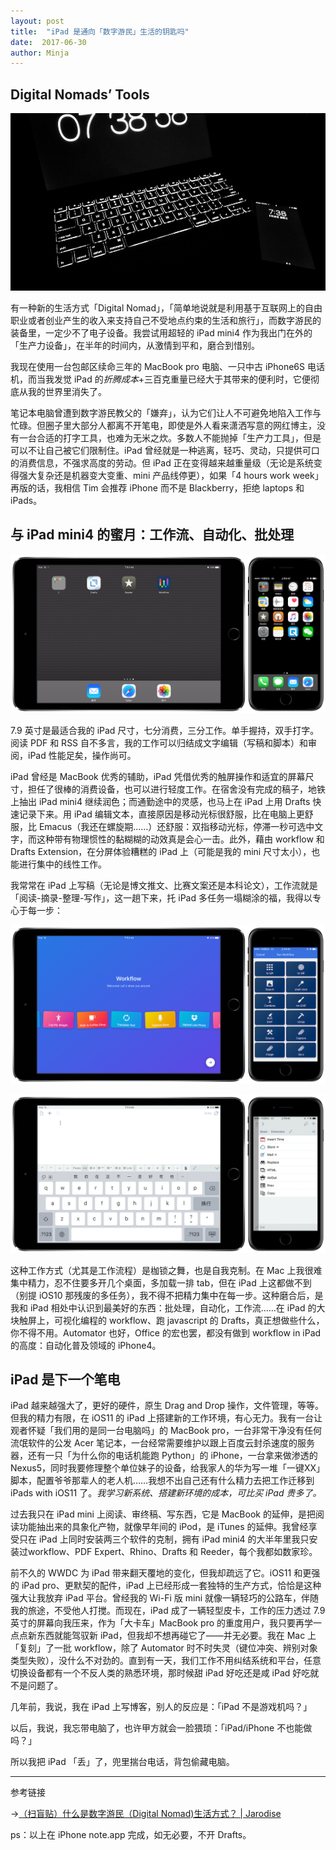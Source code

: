 ```yaml
---
layout: post
title:  "iPad 是通向「数字游民」生活的钥匙吗"
date:  2017-06-30
author: Minja
---
```


## Digital Nomads’ Tools

![title](5953a3dbdc7c1.jpg)

有一种新的生活方式「Digital Nomad」，「简单地说就是利用基于互联网上的自由职业或者创业产生的收入来支持自己不受地点约束的生活和旅行」，而数字游民的装备里，一定少不了电子设备。我尝试用超轻的 iPad mini4 作为我出门在外的「生产力设备」，在半年的时间内，从激情到平和，磨合到惜别。

我现在使用一台包邮区续命三年的 MacBook pro 电脑、一只中古 iPhone6S 电话机，而当我发觉 iPad 的*折腾成本*+三百克重量已经大于其带来的便利时，它便彻底从我的世界里消失了。

笔记本电脑曾遭到数字游民教父的「嫌弃」，认为它们让人不可避免地陷入工作与忙碌。但圈子里大部分人都离不开笔电，即使是外人看来潇洒写意的网红博主，没有一台合适的打字工具，也难为无米之炊。多数人不能抛掉「生产力工具」，但是可以不让自己被它们限制住。iPad 曾经就是一种逃离，轻巧、灵动，只提供可口的消费信息，不强求高度的劳动。但 iPad 正在变得越来越重量级（无论是系统变得强大复杂还是机器变大变重、mini 产品线停更），如果「4 hours work week」再版的话，我相信 Tim 会推荐 iPhone 而不是 Blackberry，拒绝 laptops 和 iPads。

## 与 iPad mini4 的蜜月：工作流、自动化、批处理

![title](5953a3fa1743f.png)

7.9 英寸是最适合我的 iPad 尺寸，七分消费，三分工作。单手握持，双手打字。阅读 PDF 和 RSS 自不多言，我的工作可以归结成文字编辑（写稿和脚本）和审阅，iPad 性能足矣，操作尚可。

iPad 曾经是 MacBook 优秀的辅助，iPad 凭借优秀的触屏操作和适宜的屏幕尺寸，担任了很棒的消费设备，也可以进行轻度工作。在宿舍没有完成的稿子，地铁上抽出 iPad mini4 继续润色；而通勤途中的灵感，也马上在 iPad 上用 Drafts 快速记录下来。用 iPad 编辑文本，直接原因是移动光标很舒服，比在电脑上更舒服，比 Emacus（我还在螺旋期……）还舒服：双指移动光标，停滞一秒可选中文字，而这种带有物理惯性的黏糊糊的动效真是会心一击。此外，藉由 workflow 和 Drafts Extension，在分屏体验糟糕的 iPad 上（可能是我的 mini 尺寸太小），也能进行集中的线性工作。

我常常在 iPad 上写稿（无论是博文推文、比赛文案还是本科论文），工作流就是「阅读-摘录-整理-写作」，这一趟下来，托 iPad 多任务一塌糊涂的福，我得以专心于每一步：

![title](5953a3f0eab72.png)

![title](5953a3e82b61e.png)

这种工作方式（尤其是工作流程）是枷锁之舞，也是自我克制。在 Mac 上我很难集中精力，忍不住要多开几个桌面，多加载一排 tab，但在 iPad 上这都做不到（别提 iOS10 那残废的多任务），我不得不把精力集中在每一步。这种磨合后，是我和 iPad 相处中认识到最美好的东西：批处理，自动化，工作流……在 iPad 的大块触屏上，可视化编程的 workflow、跑 javascript 的 Drafts，真正想做些什么，你不得不用。Automator 也好，Office 的宏也罢，都没有做到 workflow in iPad 的高度：自动化普及领域的 iPhone4。

## iPad 是下一个笔电

iPad 越来越强大了，更好的硬件，原生 Drag and Drop 操作，文件管理，等等。但我的精力有限，在 iOS11 的 iPad 上搭建新的工作环境，有心无力。我有一台让观者怀疑「我们用的是同一台电脑吗」的 MacBook pro，一台非常干净没有任何流氓软件的公发 Acer 笔记本，一台经常需要维护以跟上百度云封杀速度的服务器，还有一只「为什么你的电话机能跑 Python」的 iPhone，一台拿来做渗透的 Nexus5，同时我要修理整个单位妹子的设备，给我家人的华为写一堆「一键XX」脚本，配置爷爷那辈人的老人机……我想不出自己还有什么精力去把工作迁移到 iPads with iOS11 了。*我学习新系统、搭建新环境的成本，可比买 iPad 贵多了。*

过去我只在 iPad mini 上阅读、审终稿、写东西，它是 MacBook 的延伸，是把阅读功能抽出来的具象化产物，就像早年间的 iPod，是 iTunes 的延伸。我曾经享受只在 iPad 上同时安装两三个软件的克制，拥有 iPad mini4 的大半年里我只安装过workflow、PDF Expert、Rhino、Drafts 和 Reeder，每个我都如数家珍。

前不久的 WWDC 为 iPad 带来翻天覆地的变化，但我却疏远了它。iOS11 和更强的 iPad pro、更默契的配件，iPad 上已经形成一套独特的生产方式，恰恰是这种强大让我放弃 iPad 平台。曾经我的 Wi-Fi 版 mini 就像一辆轻巧的公路车，伴随我的旅途，不受他人打搅。而现在，iPad 成了一辆轻型皮卡，工作的压力透过 7.9 英寸的屏幕向我压来，作为「大卡车」MacBook pro 的重度用户，我只要再学一点点新东西就能驾驭新 iPad，但我却不想再碰它了——并无必要。我在 Mac 上「复刻」了一批 workflow，除了 Automator 时不时失灵（键位冲突、辨别对象类型失败），没什么不对劲的。直到有一天，我们工作不用纠结系统和平台，任意切换设备都有一个不反人类的熟悉环境，那时候甜 iPad 好吃还是咸 iPad 好吃就不是问题了。

几年前，我说，我在 iPad 上写博客，别人的反应是：「iPad 不是游戏机吗？」

以后，我说，我忘带电脑了，也许甲方就会一脸猥琐：「iPad/iPhone 不也能做吗？」

所以我把 iPad 「丢」了，兜里揣台电话，背包偷藏电脑。

***

参考链接

→[（扫盲贴）什么是数字游民（Digital Nomad)生活方式？ | Jarodise](http://jarodise.com/definition/)

ps：以上在 iPhone note.app 完成，如无必要，不开 Drafts。
